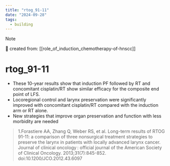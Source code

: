 ```yaml
---
title: "rtog_91-11"
date: "2024-09-28"
tags:
  - building
---
```


> [!NOTE]
> 🌱 created from: [[role_of_induction_chemotherapy-of-hnscc]]

# rtog_91-11

- These 10-year results show that induction PF followed by RT and concomitant cisplatin/RT show similar efficacy for the composite end point of LFS.
- Locoregional control and larynx preservation were significantly improved with concomitant cisplatin/RT compared with the induction arm or RT alone.
- New strategies that improve organ preservation and function with less morbidity are needed

> 1.Forastiere AA, Zhang Q, Weber RS, et al. Long-term results of RTOG 91-11: a comparison of three nonsurgical treatment strategies to preserve the larynx in patients with locally advanced larynx cancer. Journal of clinical oncology : official journal of the American Society of Clinical Oncology. 2013;31(7):845-852. doi:10.1200/JCO.2012.43.6097
